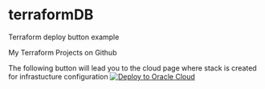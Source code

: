 # terraformDB
Terraform deploy button example
<html>
    <head>
        My Terraform Projects on Github
        
 The following button will lead you to the cloud page where stack is created for infrastucture configuration 
        <a 
          href="https://cloud.oracle.com/resourcemanager/stacks/create?zipUrl=https://github.com/RawanAk/terraformDB/releases/download/v0.2-alpha/terraformfiles.zip"                   target="nofollow">
            <img 
          src="https://oci-resourcemanager-plugin.plugins.oci.oraclecloud.com/latest/deploy-to-oracle-cloud.svg" 
          alt="Deploy to Oracle Cloud"/>
          </a>   
      
   </head>
    <body>
      
  
          
          
   </body>
</html> 
